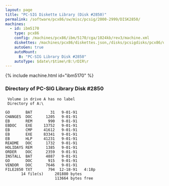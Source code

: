 ```yaml
---
layout: page
title: "PC-SIG Diskette Library (Disk #2850)"
permalink: /software/pcx86/sw/misc/pcsig/2000-2999/DISK2850/
machines:
  - id: ibm5170
    type: pcx86
    config: /machines/pcx86/ibm/5170/cga/1024kb/rev3/machine.xml
    diskettes: /machines/pcx86/diskettes.json,/disks/pcsigdisks/pcx86/diskettes.json
    autoGen: true
    autoMount:
      B: "PC-SIG Library Disk #2850"
    autoType: $date\r$time\rB:\rDIR\r
---
```


{% include machine.html id="ibm5170" %}

### Directory of PC-SIG Library Disk #2850

     Volume in drive A has no label
     Directory of A:\

    GO       BAT        31   9-01-91
    CHANGES  DOC      1205   9-01-91
    EB       REM       990   9-01-91
    EBDOC    EXE     13752   9-01-91
    EB       CMP     41612   9-01-91
    EB       EXE     83341   9-01-91
    EB       HLP     41231   9-01-91
    README   DOC      1732   9-01-91
    HOLIDAYS REM      1385   9-01-91
    ORDER    DOC      2359   9-01-91
    INSTALL  BAT      4887   9-01-91
    GO       DOC       915   9-01-91
    VENDOR   DOC      7646   9-01-91
    FILE2850 TXT       794  12-18-91   4:18p
           14 file(s)     201880 bytes
                          113664 bytes free

